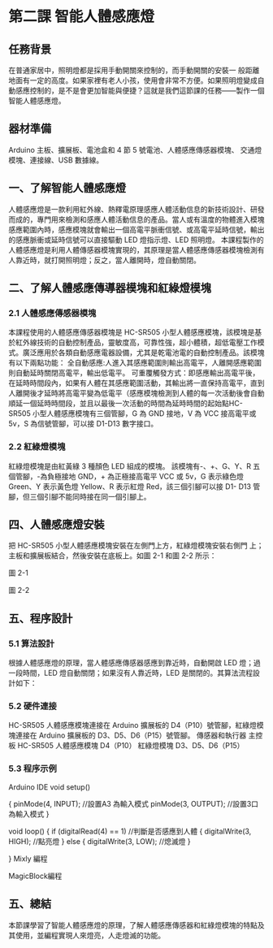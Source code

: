 # 第二課	智能人體感應燈



## 任務背景
<P>
在普通家居中，照明燈都是採用手動開關來控制的，而手動開關的安裝一 般距離地面有一定的高度。如果家裡有老人小孩，使用會非常不方便。如果照明燈變成自動感應控制的，是不是會更加智能與便捷？這就是我們這節課的任務——製作一個智能人體感應燈。
<P>

## 器材準備
<P>
Arduino 主板、擴展板、電池盒和 4 節 5 號電池、人體感應傳感器模塊、 交通燈模塊、連接線、USB 數據線。
<P>

## 一、了解智能人體感應燈
<P>
人體感應燈是一款利用紅外線、熱釋電原理感應人體活動信息的新技術設計、研發而成的，專門用來檢測和感應人體活動信息的產品。當人或有溫度的物體進入模塊感應範圍內時，感應模塊就會輸出一個高電平脈衝信號、或高電平延時信號，輸出的感應脈衝或延時信號可以直接驅動 LED 燈指示燈、LED 照明燈。
本課程製作的人體感應燈是利用人體傳感器模塊實現的，其原理是當人體感應傳感器模塊檢測有人靠近時，就打開照明燈；反之，當人離開時，燈自動關閉。
<P>
  
## 二、了解人體感應傳導器模塊和紅綠燈模塊

### 2.1	人體感應傳感器模塊
<P>
本課程使用的人體感應傳感器模塊是 HC-SR505 小型人體感應模塊，該模塊是基於紅外線技術的自動控制產品，靈敏度高，可靠性強，超小體積，超低電壓工作模式。廣泛應用於各類自動感應電器設備，尤其是乾電池電的自動控制產品。該模塊有以下兩點功能：
全自動感應:人進入其感應範圍則輸出高電平，人離開感應範圍則自動延時關閉高電平，輸出低電平。
可重覆觸發方式：即感應輸出高電平後，在延時時間段內，如果有人體在其感應範圍活動，其輸出將一直保持高電平，直到人離開後才延時將高電平變為低電平（感應模塊檢測到人體的每一次活動後會自動順延一個延時時間段，並且以最後一次活動的時間為延時時間的起始點HC-SR505 小型人體感應模塊有三個管腳，G 為 GND 接地，V 為 VCC 接高電平或 5v，S 為信號管腳，可以接 D1-D13 數字接口。
<P>
  
### 2.2	紅綠燈模塊
<P>
紅綠燈模塊是由紅黃綠 3 種顏色 LED 組成的模塊。 該模塊有-、+、G、Y、R 五個管腳，-為負極接地 GND，+ 為正極接高電平 VCC 或 5v，G 表示綠色燈 Green、Y 表示黃色燈 Yellow、R 表示紅燈 Red，該三個引腳可以接 D1- D13 管腳，但三個引腳不能同時接在同一個引腳上。
<P>
  
## 四、人體感應燈安裝
<P>
把 HC-SR505 小型人體感應模塊安裝在左側門上方，紅綠燈模塊安裝右側門 上；主板和擴展板結合，然後安裝在底板上。如圖 2-1 和圖 2-2 所示：
<P>











圖 2-1











圖 2-2
## 五、程序設計

### 5.1 算法設計
<P>
根據人體感應燈的原理，當人體感應傳感器感應到靠近時，自動開啟 LED 燈；過一段時間，LED 燈自動關閉；如果沒有人靠近時，LED 是關閉的。其算法流程設計如下：
<P>












### 5.2	硬件連接
<P>
HC-SR505 人體感應模塊連接在 Arduino 擴展板的 D4（P10）號管腳，紅綠燈模塊連接在 Arduino 擴展板的 D3、D5、D6（P15）號管腳。
傳感器和執行器
主控板
HC-SR505 人體感應模塊
D4（P10）
紅綠燈模塊
D3、D5、D6（P15）
<P>


### 5.3	程序示例
  Arduino IDE
  void setup()

  {
  pinMode(4, INPUT);	//設置A3 為輸入模式
  pinMode(3, OUTPUT);	//設置3口為輸入模式
  }


  void loop()
  {
  if (digitalRead(4) == 1)	//判斷是否感應到人體
  {
  digitalWrite(3, HIGH); //點亮燈
  } else {
  digitalWrite(3, LOW); //熄滅燈
  }

  }
Mixly 編程


MagicBlock編程




## 五、總結

本節課學習了智能人體感應燈的原理，了解人體感應傳感器和紅綠燈模塊的特點及其使用，並編程實現人來燈亮，人走燈滅的功能。
